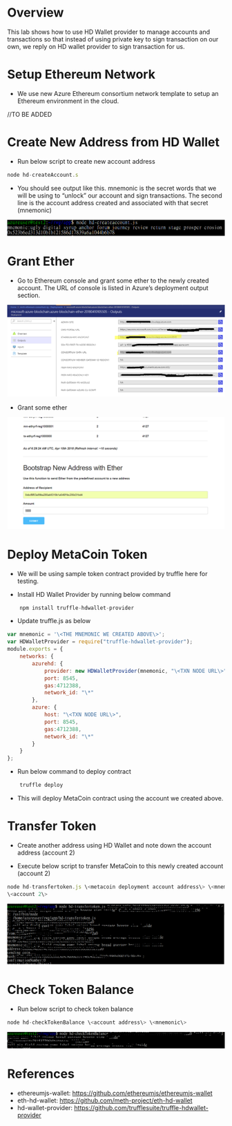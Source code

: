Overview
========

This lab shows how to use HD Wallet provider to manage accounts and transactions
so that instead of using private key to sign transaction on our own, we reply on
HD wallet provider to sign transaction for us.

Setup Ethereum Network
======================

-   We use new Azure Ethereum consortium network template to setup an Ethereum
    environment in the cloud.

//TO BE ADDED

Create New Address from HD Wallet
=================================

-   Run below script to create new account address
```javascript
node hd-createAccount.s
```
-   You should see output like this. mnemonic is the secret words that we will
    be using to “unlock” our account and sign transactions. The second line is
    the account address created and associated with that secret (mnemonic)

![](media/cfb15c6631c063b4c02724676633208e.png)

Grant Ether
===========

-   Go to Ethereum console and grant some ether to the newly created account.
    The URL of console is listed in Azure’s deployment output section.

![](media/783eb4922c0525543d7f908fd2237486.png)

-   Grant some ether

![](media/81fe7d9837b42c31315b9df8167443ac.png)

Deploy MetaCoin Token
=====================

-   We will be using sample token contract provided by truffle here for testing.

-   Install HD Wallet Provider by running below command
```javascript
    npm install truffle-hdwallet-provider
```
-   Update truffle.js as below
```javascript
var mnemonic = '\<THE MNEMONIC WE CREATED ABOVE\>';
var HDWalletProvider = require("truffle-hdwallet-provider");
module.exports = {
    networks: {
        azurehd: {
            provider: new HDWalletProvider(mnemonic, "\<TXN NODE URL\>"),
            port: 8545,
            gas:4712388,
            network_id: "\*"
        },
        azure: {
            host: "\<TXN NODE URL\>",
            port: 8545,
            gas:4712388,
            network_id: "\*"
        }
    }
};
```
-   Run below command to deploy contract
```javascript
    truffle deploy
```
-   This will deploy MetaCoin contract using the account we created above.

Transfer Token
==============

-   Create another address using HD Wallet and note down the account address
    (account 2)

-   Execute below script to transfer MetaCoin to this newly created account
    (account 2)
```javascript
node hd-transfertoken.js \<metacoin deployment account address\> \<mnemonic\>
\<account 2\>
```
![](media/2091048314ea59a9ae3f66feb7ac2d24.png)

Check Token Balance
===================

-   Run below script to check token balance
```javascript
node hd-checkTokenBalance \<account address\> \<mnemonic\>
```
![](media/de07c7bdb65d6073d26a86094e8b50ea.png)

References
==========
- ethereumjs-wallet: https://github.com/ethereumjs/ethereumjs-wallet
- eth-hd-wallet: https://github.com/meth-project/eth-hd-wallet
- hd-wallet-provider: https://github.com/trufflesuite/truffle-hdwallet-provider

